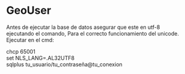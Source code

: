 # GeoUser
Antes de ejecutar la base de datos asegurar que este en utf-8 ejecutando el comando, Para el correcto funcionamiento del unicode.  
Ejecutar en el cmd:
  
chcp 65001  
set NLS_LANG=.AL32UTF8  
sqlplus tu_usuario/tu_contraseña@tu_conexion  
